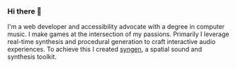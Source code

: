 ### Hi there 👋
I'm a web developer and accessibility advocate with a degree in computer music.
I make games at the intersection of my passions.
Primarily I leverage real-time synthesis and procedural generation to craft interactive audio experiences.
To achieve this I created [syngen](https://github.com/nicross/syngen), a spatial sound and synthesis toolkit.

